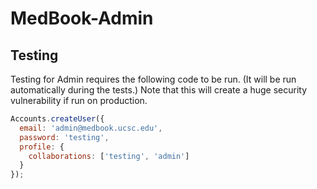 # MedBook-Admin

## Testing

Testing for Admin requires the following code to be run. (It will be run automatically during the tests.) Note that this will create a huge security vulnerability if run on production. 

```javascript
Accounts.createUser({
  email: 'admin@medbook.ucsc.edu',
  password: 'testing',
  profile: {
    collaborations: ['testing', 'admin']
  }
});
```
